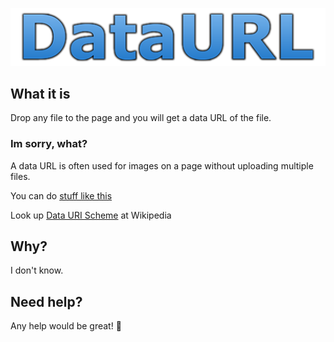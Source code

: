![DataURL](/res/Header.png)

## What it is
Drop any file to the page and you will get a data URL of the file.

### Im sorry, what?
A data URL is often used for images on a page without uploading multiple files.

You can do [stuff like this](data:text/html;base64,PGgxPldlbGNvbWUgdG8gbm93aGVyZTwvaDE+PHA+V2hlcmUgYW0gSSwgeW91IG1pZ2h0IGFzay48YnIgLz5XZWxsIEkgZG9uJ3Qga25vdyA6UDwvcD4=)

Look up [Data URI Scheme](https://en.wikipedia.org/wiki/Data_URI_scheme) at Wikipedia
## Why?
I don't know.
## Need help?
Any help would be great! 🍴
